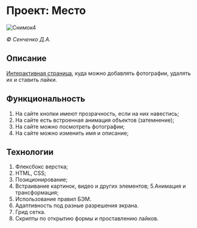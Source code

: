 # Проект: Место
![Снимок4](https://user-images.githubusercontent.com/114693652/204156834-166e32ef-2785-4b53-bbe4-09388d90ffd3.PNG)


*© Сенченко Д.А.*


## Описание
[Интерактивная страница](https://dmitrysa1996.github.io/mesto/), куда можно добавлять фотографии, удалять их и ставить лайки.

## Функциональность
1. На сайте кнопки имеют прозрачность, если на них навестись;
2. На сайте есть встроенная анимация объектов (затемнение);
3. На сайте можно посмотреть фотографии;
4. На сайте можно изменить имя и описание;

## Технологии
1. Флексбокс верстка;
2. HTML, CSS;
3. Позиционирование;
4. Встраивание картинок, видео и других элементов;
5.Анимация и трансформация;
6. Использование правил БЭМ.
7. Адаптивность под разные разрешения экрана.
8. Грид сетка.
9. Скрипты по открытию формы и проставлению лайков.
